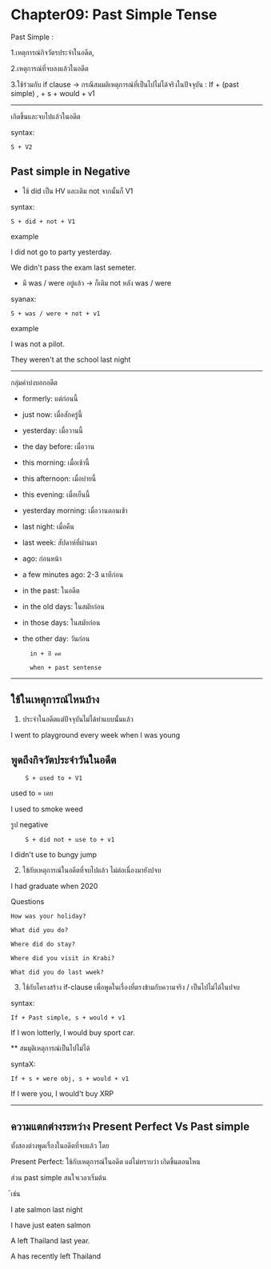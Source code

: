 # Chapter09: Past Simple Tense

Past Simple : 

1.เหตุการณ์กิจวัตรประจำในอดีต, 

2.เหตุการณ์ที่จบลงแล้วในอดีต

3.ใช้ร่วมกับ if clause -> กรณีสมมติเหตุการณ์ที่เป็นไปไม่ได้จริงในปัจจุบัน : If + (past simple) , + s + would + v1

---

เกิดขึ้นและจบไปแล้วในอดีต

syntax:

    S + V2

## Past simple in Negative

- ใช้ did เป็น HV และเติม not จากนั้นก็ V1

syntax:

    S + did + not + V1

example

I did not go to party yesterday.

We didn't pass the exam last semeter.

- มี was / were อยู่แล้ว -> ก็เติม not หลัง was / were

syanax:

    S + was / were + not + v1

example

I was not a pilot.

They weren't at the school last night

---

กลุ่มคำบ่งบอกอดีต

- formerly: แต่ก่อนนี้

- just now: เมื่อสักครู่นี้

- yesterday: เมื่อวานนี้

- the day before: เมื่อวาน

- this morning: เมื่อเช้านี้

- this afternoon: เมื่อบ่ายนี้

- this evening: เมื่อเย็นนี้

- yesterday morning: เมื่อวานตอนเช้า

- last night: เมื่อคืน

- last week: สัปดาห์ที่ผ่านมา
 
- ago: ก่อนหน้า

- a few minutes ago: 2-3 นาทีก่อน

- in the past: ในอดีต

- in the old days: ในสมัยก่อน

- in those days: ในสมัยก่อน

- the other day: วันก่อน


        in + ปี คศ

        when + past sentense

---

## ใช้ในเหตุการณ์ไหนบ้าง

1. ประจำในอดีตแต่ปัจจุบันไม่ได้ทำแบบนั้นแล้ว

I went to playground every week when I was young

## พูดถึงกิจวัตประจำวันในอดีต

        S + used to + V1

used to = เคย

I used to smoke weed

รูป negative 

        S + did not + use to + v1

I didn't use to bungy jump

2. ใข้กับเหตุการณ์ในอดีตที่จบไปแล้ว ไม่ต่อเนื่องมายังปจบ

I had graduate when 2020

Questions

    How was your holiday?

    What did you do?

    Where did do stay?

    Where did you visit in Krabi?

    What did you do last wwek?


3. ใช้กับโครงสร้าง if-clause เพื่อพูดในเรื่องที่ตรงข้ามกับความจริง / เป็นไปไม่ได้ในปจบ

syntax:

    If + Past simple, s + would + v1

If I won lotterly, I would buy sport car.


** สมมุติเหตุการณ์เป็นไปไม่ได้

syntaX:

    If + s + were obj, s + would + v1

If I were you, I would't buy XRP

---

## ความแตกต่างระหว่าง Present Perfect Vs Past simple

ทั้งสองต่างพูดเรื่องในอดีตที่จบแล้ว โดย

Present Perfect: ใช้กับเหตุการณ์ในอดีต แต่ไม่ทราบว่า 
เกิดขึ้นตอนไหน

ส่วน past simple สนใจเวลาเริ่มต้น

้เช่น 

I ate salmon last night

I have just eaten salmon

A left Thailand last year.

A has recently left Thailand

